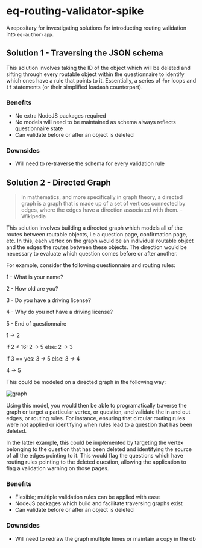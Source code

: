 # eq-routing-validator-spike

A repositary for investigating solutions for introducting routing validation into `eq-author-app`.

## Solution 1 - Traversing the JSON schema

This solution involves taking the ID of the object which will be deleted and sifting through every routable object within the questionnaire to identify which ones have a rule that points to it. Essentially, a series of `for` loops and `if` statements (or their simplified loadash counterpart).

### Benefits

- No extra NodeJS packages required
- No models will need to be maintained as schema always reflects questionnaire state
- Can validate before or after an object is deleted

### Downsides

- Will need to re-traverse the schema for every validation rule

## Solution 2 - Directed Graph

> In mathematics, and more specifically in graph theory, a directed graph is a graph that is made up of a set of vertices connected by edges, where the edges have a direction associated with them. - Wikipedia

This solution involves building a directed graph which models all of the routes between routable objects, i.e a question page, confirmation page, etc. In this, each vertex on the graph would be an individual routable object and the edges the routes between these objects. The direction would be necessary to evaluate which question comes before or after another.

For example, consider the following questionnaire and routing rules:

1 - What is your name?

2 - How old are you?

3 - Do you have a driving license?

4 - Why do you not have a driving license?

5 - End of questionnaire

1 -> 2

if 2 < 16: 2 -> 5
else: 2 -> 3

if 3 == yes: 3 -> 5
else: 3 -> 4

4 -> 5

This could be modeled on a directed graph in the following way:

![graph](https://i.gyazo.com/eb78ace44fa71ff83b744da05238ee06.png)

Using this model, you would then be able to programatically traverse the graph or target a particular vertex, or question, and validate the in and out edges, or routing rules. For instance, ensuring that circular routing rules were not applied or identifying when rules lead to a question that has been deleted.

In the latter example, this could be implemented by targeting the vertex belonging to the question that has been deleted and identifying the source of all the edges pointing to it. This would flag the questions which have routing rules pointing to the deleted question, allowing the application to flag a validation warning on those pages.

### Benefits

- Flexible; multiple validation rules can be applied with ease
- NodeJS packages which build and facilitate traversing graphs exist
- Can validate before or after an object is deleted

### Downsides

- Will need to redraw the graph multiple times or maintain a copy in the db
